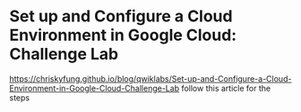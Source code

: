 # Set up and Configure a Cloud Environment in Google Cloud: Challenge Lab

https://chriskyfung.github.io/blog/qwiklabs/Set-up-and-Configure-a-Cloud-Environment-in-Google-Cloud-Challenge-Lab
follow this article for the steps 
